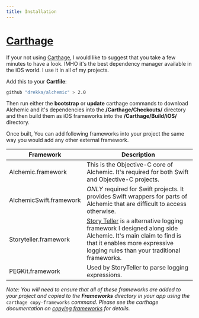 ```yaml
---
title: Installation
--- 
```


# [Carthage](https://github.com/Carthage/Carthage)

If your not using [Carthage](https://github.com/Carthage/Carthage), I would like to suggest that you take a few minutes to have a look. IMHO it's the best dependency manager available in the iOS world. I use it in all of my projects.

Add this to your __Cartfile__:

```bash
github "drekka/alchemic" > 2.0
```

Then run either the __bootstrap__ or __update__ carthage commands to download Alchemic and it's dependencies into the  __<project-dir>/Carthage/Checkouts/__ directory and then build them as iOS frameworks into the __<project-dir>/Carthage/Build/iOS/__ directory. 

Once built, You can add following frameworks into your project the same way you would add any other external framework.

Framework | Description
--- | ---
Alchemic.framework | This is the Objective-C core of Alchemic. It's required for both Swift and Objective-C projects.
AlchemicSwift.framework | *ONLY* required for Swift projects. It provides Swift wrappers for parts of Alchemic that are difficult to access otherwise. 
Storyteller.framework | [Story Teller](https://github.com/drekka/StoryTeller) is a alternative logging framework I designed along side Alchemic. It's main claim to find is that it enables more expressive logging rules than your traditional frameworks.
PEGKit.framework | Used by StoryTeller to parse logging expressions.

*Note: You will need to ensure that all of these frameworks are added to your project and copied to the __Frameworks__ directory in your app using the* `carthage copy-frameworks` *command. Please see the carthage documentation on [copying frameworks](https://github.com/Carthage/Carthage#if-youre-building-for-ios-tvos-or-watchos) for details.*



